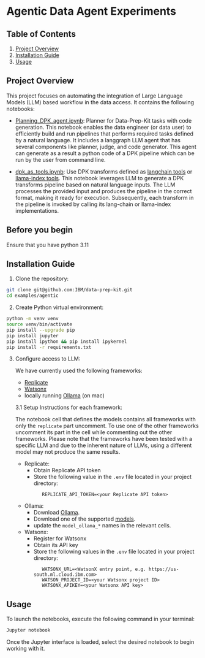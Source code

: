 # Agentic Data Agent Experiments

## Table of Contents
1. [Project Overview](#project-overview)
2. [Installation Guide](#installation-guide)
3. [Usage](#usage)


## Project Overview

This project focuses on automating the integration of Large Language Models (LLM) based workflow in the data access.
It contains the following notebooks:

- [Planning_DPK_agent.ipynb](Planning_DPK_agent.ipynb): Planner for Data-Prep-Kit tasks with code generation. This notebook enables the data engineer (or data user) to efficiently build and run pipelines that performs required tasks defined by a natural language. It includes a langgraph LLM agent that has several components like planner, judge, and code generator. This agent can generate as a result a python code of a DPK pipeline which can be run by the user from command line.

- [dpk_as_tools.ipynb](dpk_as_tools.ipynb): Use DPK transforms defined as [langchain tools](https://python.langchain.com/v0.1/docs/modules/tools/) or  [llama-index tools](https://docs.llamaindex.ai/en/stable/module_guides/deploying/agents/tools/). 
This notebook leverages LLM to generate a DPK transforms pipeline based on natural language inputs. 
The LLM processes the provided input and produces the pipeline in the correct format, making it ready for execution.
Subsequently, each transform in the pipeline is invoked by calling its lang-chain or llama-index implementations.


## Before you begin

Ensure that you have python 3.11

## Installation Guide

1. Clone the repository:
```bash
git clone git@github.com:IBM/data-prep-kit.git
cd examples/agentic
```

2. Create Python virtual environment:
```bash
python -m venv venv
source venv/bin/activate
pip install --upgrade pip
pip install jupyter
pip install ipython && pip install ipykernel
pip install -r requirements.txt
```

3. Configure access to LLM:

   We have currently used the following frameworks:
   - [Replicate](https://replicate.com/) 
   - [Watsonx](https://www.ibm.com/watsonx)
   - locally running [Ollama](https://ollama.com/) (on mac)

   3.1 Setup Instructions for each framework:

   The notebook cell that defines the models contains all frameworks with only the `replicate` part uncomment.  To use one of the other frameworks uncomment its part in the cell while commenting out the other frameworks. Please note that the frameworks have been tested with a specific LLM and due to the inherent nature of LLMs, using a different model may not produce the same results.

   - Replicate:
      - Obtain Replicate API token
      - Store the following value in the `.env` file located in your project directory:
         ```
            REPLICATE_API_TOKEN=<your Replicate API token>
         ```
   - Ollama: 
      - Download [Ollama](https://ollama.com/download).
      - Download one of the supported [models](https://ollama.com/search).
      - update the `model_ollama_*` names in the relevant cells.
   - Watsonx:
      - Register for Watsonx
      - Obtain its API key
      - Store the following values in the `.env` file located in your project directory:
         ```
            WATSONX_URL=<WatsonX entry point, e.g. https://us-south.ml.cloud.ibm.com>
            WATSON_PROJECT_ID=<your Watsonx project ID>
            WATSONX_APIKEY=<your Watsonx API key>
         ```

## Usage

To launch the notebooks, execute the following command in your terminal:
```bash
Jupyter notebook
```

Once the Jupyter interface is loaded, select the desired notebook to begin working with it.
